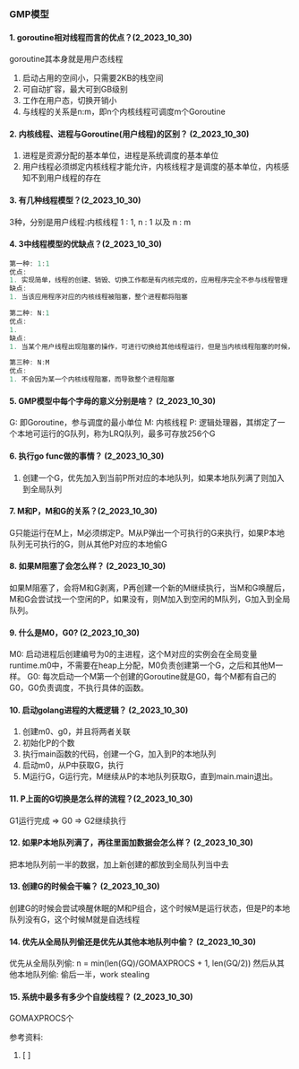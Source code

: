 ### GMP模型
#### 1. goroutine相对线程而言的优点？(2_2023_10_30)
goroutine其本身就是用户态线程
1. 启动占用的空间小，只需要2KB的栈空间
2. 可自动扩容，最大可到GB级别
3. 工作在用户态，切换开销小
4. 与线程的关系是n:m，即n个内核线程可调度m个Goroutine


#### 2. 内核线程、进程与Goroutine(用户线程)的区别？ (2_2023_10_30)
1. 进程是资源分配的基本单位，进程是系统调度的基本单位
2. 用户线程必须绑定内核线程才能允许，内核线程才是调度的基本单位，内核感知不到用户线程的存在


#### 3. 有几种线程模型？(2_2023_10_30)
3种，分别是用户线程:内核线程 1 : 1, n : 1 以及 n : m

#### 4. 3中线程模型的优缺点？(2_2023_10_30)
```c++
第一种: 1:1 
优点:
1. 实现简单，线程的创建、销毁、切换工作都是有内核完成的，应用程序完全不参与线程管理
缺点:
1. 当该应用程序对应的内核线程被阻塞，整个进程都将阻塞

第二种: N:1
优点:
1.
缺点:
1. 当某个用户线程出现阻塞的操作，可进行切换给其他线程运行，但是当内核线程阻塞的时候，整哥应用也将阻塞

第三种: N:M
优点:
1. 不会因为某一个内核线程阻塞，而导致整个进程阻塞
```


#### 5. GMP模型中每个字母的意义分别是啥？ (2_2023_10_30)
G: 即Goroutine，参与调度的最小单位
M: 内核线程
P: 逻辑处理器，其绑定了一个本地可运行的G队列，称为LRQ队列，最多可存放256个G

#### 6. 执行go func做的事情？ (2_2023_10_30)
1. 创建一个G，优先加入到当前P所对应的本地队列，如果本地队列满了则加入到全局队列

#### 7. M和P，M和G的关系？(2_2023_10_30)
G只能运行在M上，M必须绑定P。M从P弹出一个可执行的G来执行，如果P本地队列无可执行的G，则从其他P对应的本地偷G

#### 8. 如果M阻塞了会怎么样？ (2_2023_10_30)
如果M阻塞了，会将M和G剥离，P再创建一个新的M继续执行，当M和G唤醒后，M和G会尝试找一个空闲的P，如果没有，则M加入到空闲的M队列，G加入到全局队列。

#### 9. 什么是M0，G0? (2_2023_10_30)
M0: 启动进程后创建编号为0的主进程，这个M对应的实例会在全局变量runtime.m0中，不需要在heap上分配，M0负责创建第一个G，之后和其他M一样。
G0: 每次启动一个M第一个创建的Goroutine就是G0，每个M都有自己的G0，G0负责调度，不执行具体的函数。

#### 10. 启动golang进程的大概逻辑？ (2_2023_10_30)
1. 创建m0、g0，并且将两者关联
2. 初始化P的个数
3. 执行main函数的代码，创建一个G，加入到P的本地队列
4. 启动m0，从P中获取G，执行
5. M运行G，G运行完，M继续从P的本地队列获取G，直到main.main退出。

#### 11. P上面的G切换是怎么样的流程？(2_2023_10_30)
G1运行完成 => G0 => G2继续执行

#### 12. 如果P本地队列满了，再往里面加数据会怎么样？ (2_2023_10_30)
把本地队列前一半的数据，加上新创建的都放到全局队列当中去

#### 13. 创建G的时候会干嘛？  (2_2023_10_30)
创建G的时候会尝试唤醒休眠的M和P组合，这个时候M是运行状态，但是P的本地队列没有G，这个时候M就是自选线程

#### 14. 优先从全局队列偷还是优先从其他本地队列中偷？ (2_2023_10_30)
优先从全局队列偷: n = min(len(GQ)/GOMAXPROCS + 1, len(GQ/2))
然后从其他本地队列偷: 偷后一半，work stealing


#### 15. 系统中最多有多少个自旋线程？  (2_2023_10_30)
GOMAXPROCS个



参考资料:
1. [ ] [](https://go.cyub.vip/gmp/gmp-model/)
